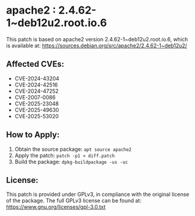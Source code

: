 # apache2 : 2.4.62-1~deb12u2.root.io.6

This patch is based on apache2 version 2.4.62-1~deb12u2.root.io.6, which is available at:
https://sources.debian.org/src/apache2/2.4.62-1~deb12u2/

## Affected CVEs:
- CVE-2024-43204
- CVE-2024-42516
- CVE-2024-47252
- CVE-2007-0086
- CVE-2025-23048
- CVE-2025-49630
- CVE-2025-53020

## How to Apply:
1. Obtain the source package: `apt source apache2`
2. Apply the patch: `patch -p1 < diff.patch`
3. Build the package: `dpkg-buildpackage -us -uc`

## License:
This patch is provided under GPLv3, in compliance with the original license of the package.
The full GPLv3 license can be found at: https://www.gnu.org/licenses/gpl-3.0.txt
